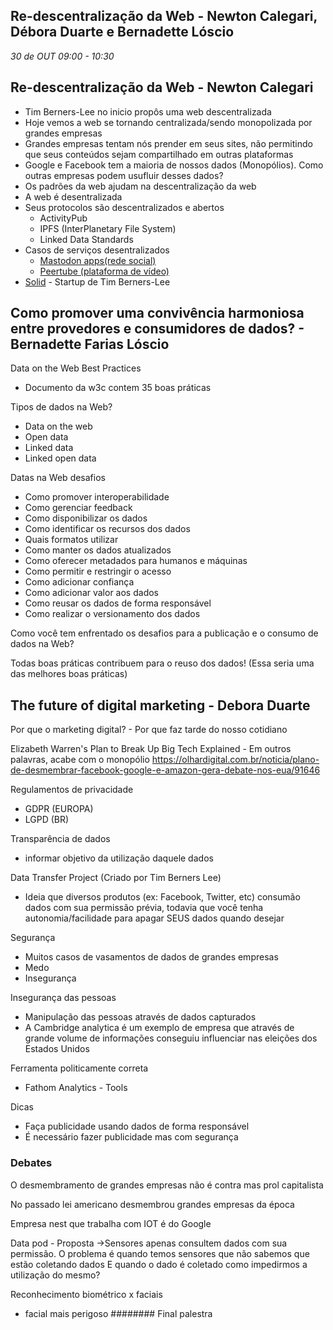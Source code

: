 
## Re-descentralização da Web - Newton Calegari, Débora Duarte e Bernadette Lóscio
_30 de OUT 09:00 - 10:30_

## Re-descentralização da Web - Newton Calegari
* Tim Berners-Lee no inicio propôs uma web descentralizada
* Hoje vemos a web se tornando centralizada/sendo monopolizada por grandes empresas
* Grandes empresas tentam nós prender em seus sites, não permitindo que seus conteúdos sejam compartilhado em outras plataformas
* Google e Facebook tem a maioria de nossos dados (Monopólios). Como outras empresas podem usufluir desses dados?
* Os padrões da web ajudam na descentralização da web
* A web é desentralizada
* Seus protocolos são descentralizados e abertos
    * ActivityPub
    * IPFS (InterPlanetary File System)
    * Linked Data Standards
* Casos de serviços desentralizados
    * [Mastodon apps(rede social)](https://medium.com/@renatolond/mastodon-como-navegar-nessa-nova-rede-social-b7d2a67ec411)
    * [Peertube (plataforma de vídeo)](https://pt.wikipedia.org/wiki/PeerTube)
* [Solid](https://solid.mit.edu/) - Startup de Tim Berners-Lee 

## Como promover uma convivência harmoniosa entre provedores e consumidores de dados? - Bernadette Farias Lóscio

Data on the Web Best Practices 
* Documento da w3c contem 35 boas práticas

Tipos de dados na Web?
* Data on the web
* Open data
* Linked data
* Linked open data

Datas na Web desafios
* Como promover interoperabilidade
* Como gerenciar feedback
* Como disponibilizar os dados
* Como identificar os recursos dos dados
* Quais formatos utilizar
* Como manter os dados atualizados
* Como oferecer metadados para humanos e máquinas
* Como permitir e restringir o acesso
* Como adicionar confiança
* Como adicionar valor aos dados
* Como reusar os dados de forma responsável
* Como realizar o versionamento dos dados

Como você tem enfrentado os desafios para a publicação e o consumo de dados na Web?

Todas boas práticas contribuem para o reuso dos dados! (Essa seria uma das melhores boas práticas)

## The future of digital marketing - Debora Duarte

Por que o marketing digital? - Por que faz tarde do nosso cotidiano

Elizabeth Warren's Plan to Break Up Big Tech Explained - Em outros palavras, acabe com o monopólio
https://olhardigital.com.br/noticia/plano-de-desmembrar-facebook-google-e-amazon-gera-debate-nos-eua/91646

Regulamentos de privacidade
* GDPR (EUROPA)
* LGPD (BR)  

Transparência de dados
* informar objetivo da utilização daquele dados

Data Transfer Project (Criado por Tim Berners Lee)
* Ideia que diversos produtos (ex: Facebook, Twitter, etc) consumão dados com sua permissão prévia, todavia que você tenha autonomia/facilidade para apagar SEUS dados quando desejar

Segurança
* Muitos casos de vasamentos de dados de grandes empresas
* Medo
* Insegurança

Insegurança das pessoas
* Manipulação das pessoas através de dados capturados
* A Cambridge analytica é um exemplo de empresa que através de grande volume de informações conseguiu influenciar nas eleições dos Estados Unidos

Ferramenta politicamente correta
* Fathom Analytics - Tools

Dicas
* Faça publicidade usando dados de forma responsável
* É necessário fazer publicidade mas com segurança

### Debates

O desmembramento de grandes empresas não é contra mas prol capitalista

No passado lei americano desmembrou grandes empresas da época

Empresa nest que trabalha com IOT é do Google

Data pod - Proposta ->Sensores apenas consultem dados com sua permissão.
O problema é quando temos sensores que não sabemos que estão coletando dados
E quando o dado é coletado como impedirmos a utilização do mesmo?

Reconhecimento biométrico x faciais
- facial mais perigoso
######## Final palestra

